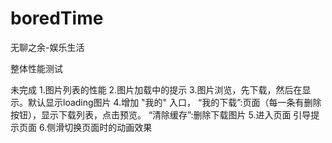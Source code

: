 # boredTime
无聊之余-娱乐生活


整体性能测试

未完成
1.图片列表的性能
2.图片加载中的提示
3.图片浏览，先下载，然后在显示。默认显示loading图片
4.增加 "我的" 入口，
  “我的下载”:页面（每一条有删除按钮），显示下载列表，点击预览。
  “清除缓存”:删除下载图片
5.进入页面 引导提示页面
6.侧滑切换页面时的动画效果